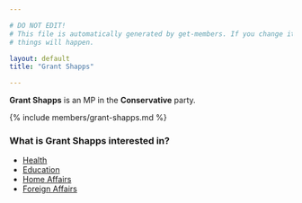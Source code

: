 ```yaml
---

# DO NOT EDIT!
# This file is automatically generated by get-members. If you change it, bad
# things will happen.

layout: default
title: "Grant Shapps"

---
```


**Grant Shapps** is an MP in the **Conservative** party.

{% include members/grant-shapps.md %}

### What is Grant Shapps interested in?


* [Health](/interests/health.html)
* [Education](/interests/education.html)
* [Home Affairs](/interests/home-affairs.html)
* [Foreign Affairs](/interests/foreign-affairs.html)
